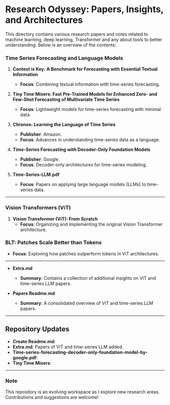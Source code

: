 # Research Odyssey: Papers, Insights, and Architectures

This directory contains various research papers and notes related to machine learning, deep learning, Transformer and any about tools to better understanding. Below is an overview of the contents:

### Time Series Forecasting and Language Models
1. **Context is Key: A Benchmark for Forecasting with Essential Textual Information**  
   - **Focus**: Combining textual information with time-series forecasting.  

2. **Tiny Time Mixers: Fast Pre-Trained Models for Enhanced Zero- and Few-Shot Forecasting of Multivariate Time Series**  
   - **Focus**: Lightweight models for time-series forecasting with minimal data.  

3. **Chronos: Learning the Language of Time Series**  
   - **Publisher**: Amazon.  
   - **Focus**: Advances in understanding time-series data as a language.  

4. **Time-Series Forecasting with Decoder-Only Foundation Models**  
   - **Publisher**: Google.  
   - **Focus**: Decoder-only architectures for time-series modeling.  

5. **Time-Series-LLM.pdf**  
   - **Focus**: Papers on applying large language models (LLMs) to time-series data.  

---

### Vision Transformers (ViT)
1. **Vision Transformer (ViT): From Scratch**  
   - **Focus**: Organizing and implementing the original Vision Transformer architecture.  

### **BLT: Patches Scale Better than Tokens**  
   - **Focus**: Exploring how patches outperform tokens in ViT architectures.  

---

- **Extra.md**  
   - **Summary**: Contains a collection of additional insights on ViT and time-series LLM papers.  

- **Papers Readme.md**  
   - **Summary**: A consolidated overview of ViT and time-series LLM papers.  

---

## Repository Updates
- **Create Readme.md**: 
- **Extra.md**: Papers of ViT and time-series LLM added.  
- **Time-series-forecasting-decoder-only-foundation-model-by-google.pdf**:   
- **Tiny Time Mixers**: 

---

### Note
This repository is an evolving workspace as I explore new research areas. Contributions and suggestions are welcome!

